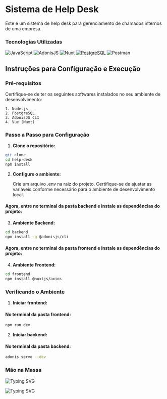 # Sistema de Help Desk

Este é um sistema de help desk para gerenciamento de chamados internos de uma empresa.



### Tecnologias Utilizadas

![JavaScript](https://img.shields.io/badge/JavaScript-F7DF1E?style=for-the-badge&logo=javascript&logoColor=black)
![AdonisJS](https://img.shields.io/badge/adonisjs-%23220052.svg?style=for-the-badge&logo=adonisjs&logoColor=white)
![Nuxt](https://img.shields.io/badge/Nuxt-002E3B?style=for-the-badge&logo=nuxtdotjs&logoColor=#00DC82)
[![PostgreSQL](https://img.shields.io/badge/PostgreSQL-000?style=for-the-badge&logo=postgresql)](https://www.postgresql.org/)
![Postman](https://img.shields.io/badge/Postman-FF6C37.svg?style=for-the-badge&logo=Postman&logoColor=white)



## Instruções para Configuração e Execução

### Pré-requisitos
Certifique-se de ter os seguintes softwares instalados no seu ambiente de desenvolvimento:

    1. Node.js 
    2. PostgreSQL
    3. AdonisJS CLI
    4. Vue (Nuxt)

### Passo a Passo para Configuração

1. **Clone o repositório:**

```bash
git clone 
cd help-desk
npm install
```


2. **Configure o ambiente:**

    Crie um arquivo .env na raiz do projeto. Certifique-se de ajustar as variáveis conforme necessário para o ambiente de desenvolvimento local.

#### Agora, entre no terminal da pasta backend e instale as dependências do projeto:
3. **Ambiente Backend:**
```bash
cd backend
npm install -g @adonisjs/cli

```
#### Agora, entre no terminal da pasta frontend e instale as dependências do projeto:
4. **Ambiente Frontend:**
```bash
cd frontend
npm install @nuxtjs/axios

```

### Verificando o Ambiente

1. **Iniciar frontend:**
#### No terminal da pasta frontend:
```bash
npm run dev
```
2. **Iniciar backend:**
#### No terminal da pasta backend:
```bash
adonis serve --dev
```


### Mão na Massa
![Typing SVG](https://readme-typing-svg.herokuapp.com?font=Fira+Code&weight=200&size=15&pause=1000&repeat=false&width=435&lines=Acesse+a+API+Frontend+em+http%3A%2F%2Flocalhost%3A3000)

![Typing SVG](https://readme-typing-svg.demolab.com?font=Fira+Code&weight=200&size=15&pause=1000&repeat=false&width=500&height=100&lines=Teste+o+Backend+via+Postman.+Api+rodando+em+http://127.0.0.1%3A3333)
